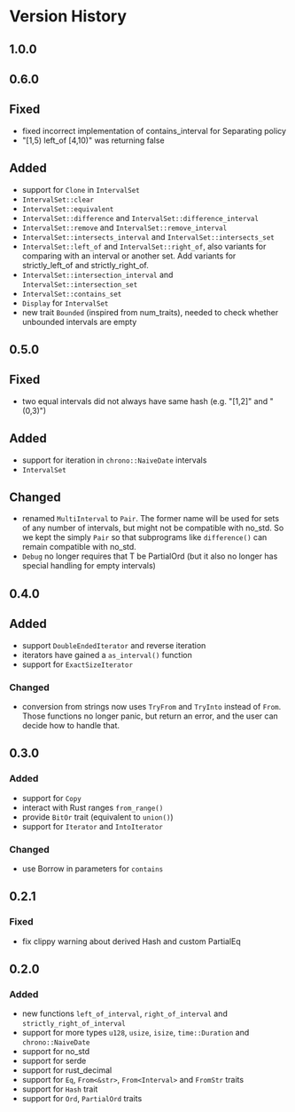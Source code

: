 # Version History

## 1.0.0

## 0.6.0
## Fixed
  - fixed incorrect implementation of contains_interval for Separating policy
  - "[1,5) left_of [4,10)" was returning false
## Added
  - support for `Clone` in `IntervalSet`
  - `IntervalSet::clear`
  - `IntervalSet::equivalent`
  - `IntervalSet::difference` and `IntervalSet::difference_interval`
  - `IntervalSet::remove` and `IntervalSet::remove_interval`
  - `IntervalSet::intersects_interval` and `IntervalSet::intersects_set`
  - `IntervalSet::left_of` and `IntervalSet::right_of`, also variants
    for comparing with an interval or another set.  Add variants for
    strictly_left_of and strictly_right_of.
  - `IntervalSet::intersection_interval` and `IntervalSet::intersection_set`
  - `IntervalSet::contains_set`
  - `Display` for `IntervalSet`
  - new trait `Bounded` (inspired from num_traits), needed to check whether
    unbounded intervals are empty

## 0.5.0
## Fixed
 - two equal intervals did not always have same hash (e.g. "[1,2]" and "(0,3)")
## Added
 - support for iteration in `chrono::NaiveDate` intervals
 - `IntervalSet`
## Changed
 - renamed `MultiInterval` to `Pair`.  The former name will be used for sets of
   any number of intervals, but might not be compatible with no_std.  So we
   kept the simply `Pair` so that subprograms like `difference()` can remain
   compatible with no_std.
 - `Debug` no longer requires that T be PartialOrd (but it also no longer has
   special handling for empty intervals)

## 0.4.0
## Added
 - support `DoubleEndedIterator` and reverse iteration
 - iterators have gained a `as_interval()` function
 - support for `ExactSizeIterator`
### Changed
 - conversion from strings now uses `TryFrom` and `TryInto` instead of `From`.
   Those functions no longer panic, but return an error, and the user can
   decide how to handle that.

## 0.3.0
### Added
 - support for `Copy`
 - interact with Rust ranges `from_range()`
 - provide `BitOr` trait (equivalent to `union()`)
 - support for `Iterator` and `IntoIterator`
### Changed
 - use Borrow in parameters for `contains`

## 0.2.1
### Fixed
 - fix clippy warning about derived Hash and custom PartialEq

## 0.2.0
### Added
 - new functions `left_of_interval`, `right_of_interval`
   and `strictly_right_of_interval`
 - support for more types `u128`, `usize`, `isize`, `time::Duration` and
   `chrono::NaiveDate`
 - support for no_std
 - support for serde
 - support for rust_decimal
 - support for `Eq`, `From<&str>`, `From<Interval>` and `FromStr` traits
 - support for `Hash` trait
 - support for `Ord`, `PartialOrd` traits
